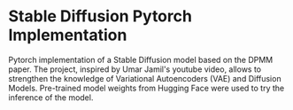 # Stable Diffusion Pytorch Implementation
Pytorch implementation of a Stable Diffusion model based on the DPMM paper. The project, inspired by Umar Jamil's youtube video, allows to strengthen the knowledge of Variational Autoencoders (VAE) and Diffusion Models.
Pre-trained model weights from Hugging Face were used to try the inference of the model.
